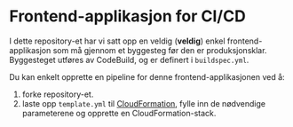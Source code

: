# Frontend-applikasjon for CI/CD
I dette repository-et har vi satt opp en veldig (**veldig**) enkel frontend-applikasjon som må gjennom et byggesteg før den er produksjonsklar. Byggesteget utføres av CodeBuild, og er definert i `buildspec.yml`.

Du kan enkelt opprette en pipeline for denne frontend-applikasjonen ved å:
1) forke repository-et.
2) laste opp `template.yml` til [CloudFormation](console.aws.amazon.com/cloudformation/), fylle inn de nødvendige parameterene og opprette en CloudFormation-stack.
